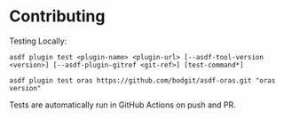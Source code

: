 # Contributing

Testing Locally:

```shell
asdf plugin test <plugin-name> <plugin-url> [--asdf-tool-version <version>] [--asdf-plugin-gitref <git-ref>] [test-command*]

asdf plugin test oras https://github.com/bodgit/asdf-oras.git "oras version"
```

Tests are automatically run in GitHub Actions on push and PR.
